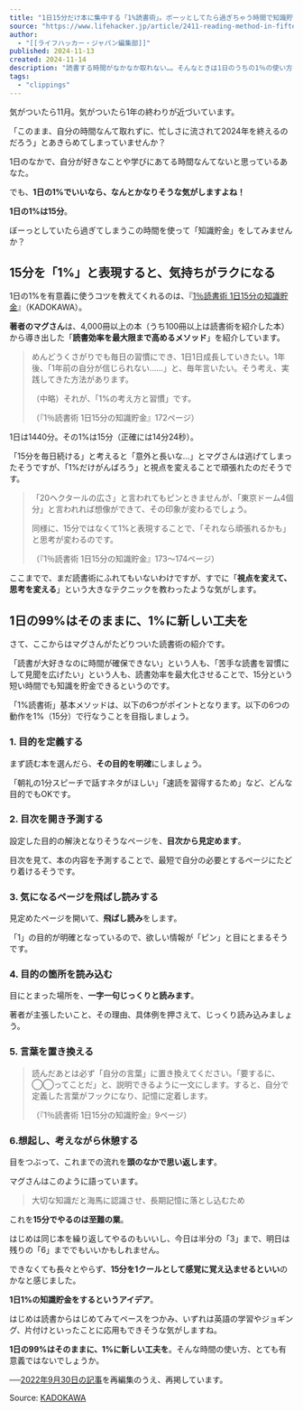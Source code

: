 ```yaml
---
title: "1日15分だけ本に集中する「1%読書術」。ボーッとしてたら過ぎちゃう時間で知識貯金 | ライフハッカー・ジャパン"
source: "https://www.lifehacker.jp/article/2411-reading-method-in-fifteen-minutes-per-day/"
author:
  - "[[ライフハッカー・ジャパン編集部]]"
published: 2024-11-13
created: 2024-11-14
description: "読書する時間がなかなか取れない…。そんなときは1日のうちの1％の使い方を変える方法をご紹介します。"
tags:
  - "clippings"
---
```

気がついたら11月。気がついたら1年の終わりが近づいています。

「このまま、自分の時間なんて取れずに、忙しさに流されて2024年を終えるのだろう」とあきらめてしまっていませんか？

1日のなかで、自分が好きなことや学びにあてる時間なんてないと思っているあなた。

でも、**1日の1%でいいなら、なんとかなりそうな気がしますよね！**

**1日の1%は15分**。

ぼーっとしていたら過ぎてしまうこの時間を使って「知識貯金」をしてみませんか？

## 15分を「1%」と表現すると、気持ちがラクになる

1日の1%を有意義に使うコツを教えてくれるのは、『[1％読書術 1日15分の知識貯金](https://www.kadokawa.co.jp/product/322202000775/)』（KADOKAWA）。

**著者のマグさん**は、4,000冊以上の本（うち100冊以上は読書術を紹介した本）から導き出した「**読書効率を最大限まで高めるメソッド**」を紹介しています。

> めんどうくさがりでも毎日の習慣にでき、1日1日成長していきたい。1年後、「1年前の自分が信じられない……」と、毎年言いたい。そう考え、実践してきた方法があります。
> 
> （中略）それが、「1%の考え方と習慣」です。
> 
> （『1％読書術 1日15分の知識貯金』172ページ）

1日は1440分。その1%は15分（正確には14分24秒）。

「15分を毎日続ける」と考えると「意外と長いな…」とマグさんは逃げてしまったそうですが、「1%だけがんばろう」と視点を変えることで頑張れたのだそうです。

> 「20ヘクタールの広さ」と言われてもピンときませんが、「東京ドーム4個分」と言われれば想像ができて、その印象が変わるでしょう。
> 
> 同様に、15分ではなくて1%と表現することで、「それなら頑張れるかも」と思考が変わるのです。
> 
> （『1％読書術 1日15分の知識貯金』173〜174ページ）

ここまでで、まだ読書術にふれてもいないわけですが、すでに「**視点を変えて、思考を変える**」という大きなテクニックを教わったような気がします。

## 1日の99%はそのままに、1%に新しい工夫を

さて、ここからはマグさんがたどりついた読書術の紹介です。

「読書が大好きなのに時間が確保できない」という人も、「苦手な読書を習慣にして見聞を広げたい」という人も、読書効率を最大化させることで、15分という短い時間でも知識を貯金できるというのです。

「1%読書術」基本メソッドは、以下の6つがポイントとなります。以下の6つの動作を1%（15分）で行なうことを目指しましょう。

### 1\. 目的を定義する

まず読む本を選んだら、**その目的を明確**にしましょう。

「朝礼の1分スピーチで話すネタがほしい」「速読を習得するため」など、どんな目的でもOKです。

### 2\. 目次を開き予測する

設定した目的の解決となりそうなページを、**目次から見定めます**。

目次を見て、本の内容を予測することで、最短で自分の必要とするページにたどり着けるそうです。

### 3\. 気になるページを飛ばし読みする

見定めたページを開いて、**飛ばし読み**をします。

「1」の目的が明確となっているので、欲しい情報が「ピン」と目にとまるそうです。

### 4\. 目的の箇所を読み込む

目にとまった場所を、**一字一句じっくりと読みます**。

著者が主張したいこと、その理由、具体例を押さえて、じっくり読み込みましょう。

### 5\. 言葉を置き換える

> 読んだあとは必ず「自分の言葉」に置き換えてください。「要するに、◯◯ってことだ」と、説明できるように一文にします。すると、自分で定義した言葉がフックになり、記憶に定着します。
> 
> （『1％読書術 1日15分の知識貯金』9ページ）

### 6.想起し、考えながら休憩する

目をつぶって、これまでの流れを**頭のなかで思い返します**。

マグさんはこのように語っています。

> 大切な知識だと海馬に認識させ、長期記憶に落とし込むため

これを**15分でやるのは至難の業**。

はじめは同じ本を繰り返してやるのもいいし、今日は半分の「3」まで、明日は残りの「6」まででもいいかもしれません。

できなくても長々とやらず、**15分を1クールとして感覚に覚え込ませるといい**のかなと感じました。

**1日1%の知識貯金をするというアイデア**。

はじめは読書からはじめてみてペースをつかみ、いずれは英語の学習やジョギング、片付けといったことに応用もできそうな気がしますね。

**1日の99%はそのままに、1%に新しい工夫を**。そんな時間の使い方、とても有意義ではないでしょうか。

──[2022年9月30日の記事](https://www.lifehacker.jp/article/2209_reading_method_in_fifteen_minutes_per_day/)を再編集のうえ、再掲しています。

Source: [KADOKAWA](https://www.kadokawa.co.jp/product/322202000775/)